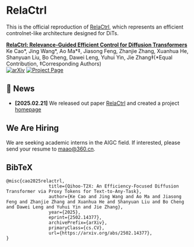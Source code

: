 # RelaCtrl

This is the official reproduction of [RelaCtrl](https://360cvgroup.github.io/RelaCtrl/), which represents an efficient controlnet-like architecture designed for DiTs.

**[RelaCtrl: Relevance-Guided Efficient Control for Diffusion Transformers](https://arxiv.org/pdf/2502.14377)**
</br>
Ke Cao*, Jing Wang*, Ao Ma*‡, Jiasong Feng, Zhanjie Zhang, Xuanhua He, Shanyuan Liu, Bo Cheng, Dawei Leng, Yuhui Yin, Jie Zhang‡(*Equal Contribution, ‡Corresponding Authors)
</br>
[![arXiv](https://img.shields.io/badge/arXiv-2409.04005-b31b1b.svg)](https://arxiv.org/pdf/2502.14377)
[![Project Page](https://img.shields.io/badge/Project-Website-green)](https://360cvgroup.github.io/RelaCtrl/)


## 📰 News
- **[2025.02.21]** We released out paper [RelaCtrl](https://arxiv.org/pdf/2502.14377) and created a project [homepage](https://360cvgroup.github.io/RelaCtrl/)


## We Are Hiring
We are seeking academic interns in the AIGC field. If interested, please send your resume to [maao@360.cn](mailto:maao@360.cn).


## BibTeX
```
@misc{cao2025relactrl,
                title={Qihoo-T2X: An Efficiency-Focused Diffusion Transformer via Proxy Tokens for Text-to-Any-Task}, 
                author={Ke Cao and Jing Wang and Ao Ma and Jiasong Feng and Zhanjie Zhang and Xuanhua He and Shanyuan Liu and Bo Cheng and Dawei Leng and Yuhui Yin and Jie Zhang},
                year={2025},
                eprint={2502.14377},
                archivePrefix={arXiv},
                primaryClass={cs.CV},
                url={https://arxiv.org/abs/2502.14377}, 
}
```

